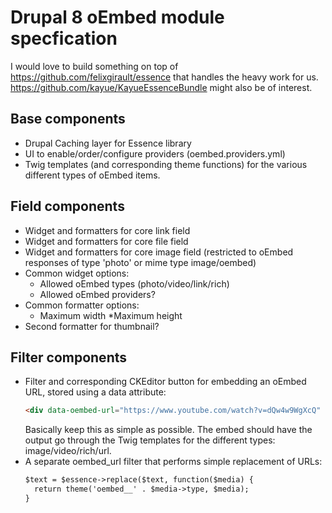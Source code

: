 # Drupal 8 oEmbed module specfication

I would love to build something on top of https://github.com/felixgirault/essence that handles the heavy work for us. https://github.com/kayue/KayueEssenceBundle might also be of interest.

## Base components
* Drupal Caching layer for Essence library
* UI to enable/order/configure providers (oembed.providers.yml)
* Twig templates (and corresponding theme functions) for the various different types of oEmbed items.

## Field components
* Widget and formatters for core link field
* Widget and formatters for core file field
* Widget and formatters for core image field (restricted to oEmbed responses of type 'photo' or mime type image/oembed)
* Common widget options:
  * Allowed oEmbed types (photo/video/link/rich)
  * Allowed oEmbed providers?
* Common formatter options:
  * Maximum width
  *Maximum height
* Second formatter for thumbnail?

## Filter components
* Filter and corresponding CKEditor button for embedding an oEmbed URL, stored using a data attribute:
  ```html
  <div data-oembed-url="https://www.youtube.com/watch?v=dQw4w9WgXcQ" data-max-width="500" data-max-height="100 />
  ```
  Basically keep this as simple as possible. The embed should have the output go through the Twig templates for the different types: image/video/rich/url.
* A separate oembed_url filter that performs simple replacement of URLs:
  ```html
  $text = $essence->replace($text, function($media) {
    return theme('oembed__' . $media->type, $media);
  }
